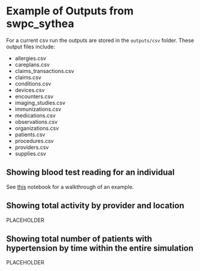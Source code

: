 # Example of Outputs from swpc_sythea

For a current csv run the outputs are stored in the `outputs/csv` folder.   These output files include:

- allergies.csv 
- careplans.csv
- claims_transactions.csv 
- claims.csv 
- conditions.csv 
- devices.csv 
- encounters.csv 
- imaging_studies.csv 
- immunizations.csv 
- medications.csv 
- observations.csv 
- organizations.csv 
- patients.csv 
- procedures.csv 
- providers.csv 
- supplies.csv

## Showing blood test reading for an individual

See [this](https://github.com/nhsengland/swpc_synthea/blob/Minor-aib-improve-docs/notebooks/ht_analysis.ipynb?short_path=1f58092) notebook for a walkthrough of an example.

## Showing total activity by provider and location
PLACEHOLDER

## Showing total number of patients with hypertension by time within the entire simulation
PLACEHOLDER
